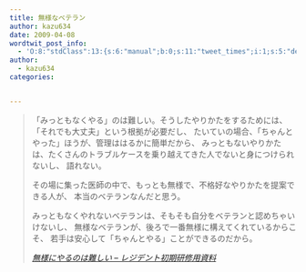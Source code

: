 ```yaml
---
title: 無様なベテラン
author: kazu634
date: 2009-04-08
wordtwit_post_info:
  - 'O:8:"stdClass":13:{s:6:"manual";b:0;s:11:"tweet_times";i:1;s:5:"delay";i:0;s:7:"enabled";i:1;s:10:"separation";s:2:"60";s:7:"version";s:3:"3.7";s:14:"tweet_template";b:0;s:6:"status";i:2;s:6:"result";a:0:{}s:13:"tweet_counter";i:2;s:13:"tweet_log_ids";a:1:{i:0;i:4545;}s:9:"hash_tags";a:0:{}s:8:"accounts";a:1:{i:0;s:7:"kazu634";}}'
author:
  - kazu634
categories:


---
```

<div class="section">
<blockquote title="無様にやるのは難しい - レジデント初期研修用資料" cite="http://medt00lz.s59.xrea.com/wp/archives/302">
<p>
      「みっともなくやる」のは難しい。そうしたやりかたをするためには、「それでも大丈夫」という根拠が必要だし、 たいていの場合、「ちゃんとやった」ほうが、管理ははるかに簡単だから、 みっともないやりかたは、たくさんのトラブルケースを乗り越えてきた人でないと身につけられないし、 語れない。
</p>
    
<p>
      その場に集った医師の中で、もっとも無様で、不格好なやりかたを提案できる人が、 本当のベテランなんだと思う。
</p>
    
<p>
      みっともなくやれないベテランは、そもそも自分をベテランと認めちゃいけないし、 無様なベテランが、後ろで一番無様に構えてくれているからこそ、 若手は安心して「ちゃんとやる」ことができるのだから。
</p>
    
<p>
<cite><a href="http://medt00lz.s59.xrea.com/wp/archives/302" onclick="__gaTracker('send', 'event', 'outbound-article', 'http://medt00lz.s59.xrea.com/wp/archives/302', '無様にやるのは難しい &#8211; レジデント初期研修用資料');" target="_blank">無様にやるのは難しい &#8211; レジデント初期研修用資料</a></cite>
</p>
</blockquote>
</div>
